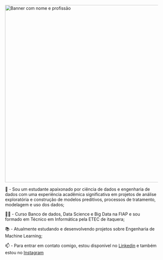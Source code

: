 <img width="585" alt="Banner com nome e profissão" src="https://user-images.githubusercontent.com/48134231/122968571-0fc8b680-d362-11eb-942d-ea0b981f6cb3.png">

🚀 - Sou um estudante apaixonado por ciência de dados e engenharia de dados com uma experiência
acadêmica significativa em projetos de análise exploratória e construção de
modelos preditivos, processos de tratamento, modelagem e uso dos dados;

👨‍🎓 - Curso Banco de dados, Data Science e Big Data na FIAP e sou formado em Técnico em Informática pela ETEC de itaquera;

📚 - Atualmente estudando e desenvolvendo projetos sobre Engenharia de Machine Learning;

📫 - Para entrar em contato comigo, estou disponível no [Linkedin](https://www.linkedin.com/in/thiago-corr%C3%AAa-72297b161/) e também estou no [Instagram](https://www.instagram.com/thiagocorreaoriginal/)
